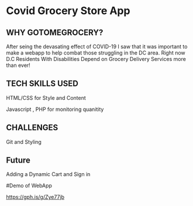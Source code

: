 # Covid Grocery Store App

## WHY GOTOMEGROCERY? 
After seing the devasating effect of COVID-19 I saw that it was important to make a webapp to help combat those struggling in the DC area. Right now D.C Residents With Disabilities Depend on Grocery Delivery Services more than ever! 

## TECH SKILLS USED 

HTML/CSS for Style and Content

Javascript , PHP for monitoring quanitity

## CHALLENGES

Git and Styling

## Future 

Adding a Dynamic Cart and Sign in


#Demo of WebApp

https://gph.is/g/Zye77jb
